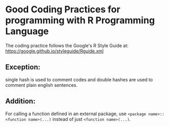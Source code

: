 # Good Coding Practices for programming with R Programming Language

The coding practice follows the Google's R Style Guide at: https://google.github.io/styleguide/Rguide.xml

## Exception: 
single hash is used to comment codes and double hashes are used to comment plain english sentences.

## Addition:
For calling a function defined in an external package, use `<package name>::<function name>(...)` instead of just `<function name>(...)`.
